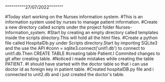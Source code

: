   """"""""""27/07/2022"""""""
  
#Today  start working on the Nurses information system.
#This is an information system used by nurses to manage patient information.
#Create a new directory called scripts under the project folder Nurses-Information_system.
#Start by creating an empty directory called templates inside the scripts directory.This will hold all the html files.
#Create a python file called HospitalDb.py under Scripts directory.Start by importing SQLite3 and the use the API 
#conn = sqlite3.connect('unit1.db') to connect to unit1.db.Then CREATE TABLE 
#creating table Patient.I Commited changes to git after creating table.
#Noticed i made mistakes while creating the table PATIENT.
#I should have started with the doctor table so that i can use doctor id as foreign key in patient table.
#Created hospitalDB.py file and i connected to unit2.db and i just created the doctor's table.